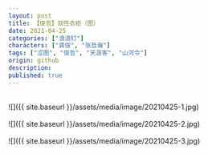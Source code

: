 ```yaml
---
layout: post
title: 【俊哲】双性衣柜（图）
date: 2021-04-25
categories: ["浪浪钉"]
characters: ["龚俊", "张哲瀚"]
tags: ["涩图", "俊哲", "天涯客", "山河令"]
origin: github
description: 
published: true
---
```


<br>
![]({{ site.baseurl }}/assets/media/image/20210425-1.jpg)
<br><br>
![]({{ site.baseurl }}/assets/media/image/20210425-2.jpg)
<br><br>
![]({{ site.baseurl }}/assets/media/image/20210425-3.jpg)
